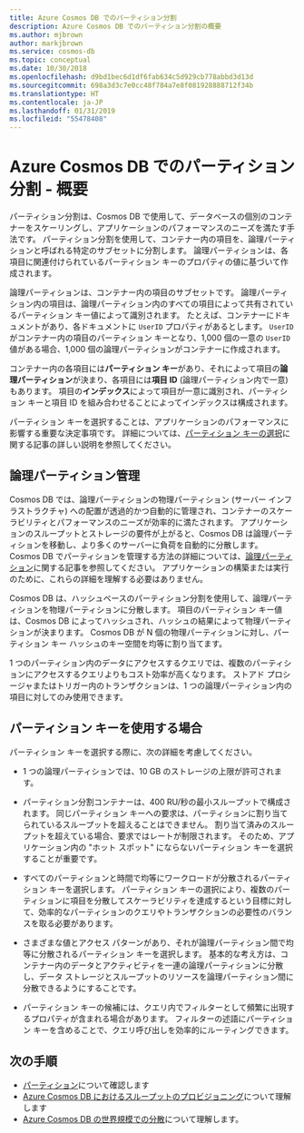 ```yaml
---
title: Azure Cosmos DB でのパーティション分割
description: Azure Cosmos DB でのパーティション分割の概要
ms.author: mjbrown
author: markjbrown
ms.service: cosmos-db
ms.topic: conceptual
ms.date: 10/30/2018
ms.openlocfilehash: d9bd1bec6d1df6fab634c5d929cb778abbd3d13d
ms.sourcegitcommit: 698a3d3c7e0cc48f784a7e8f081928888712f34b
ms.translationtype: HT
ms.contentlocale: ja-JP
ms.lasthandoff: 01/31/2019
ms.locfileid: "55478408"
---
```

# <a name="partitioning-in-azure-cosmos-db---overview"></a>Azure Cosmos DB でのパーティション分割 - 概要

パーティション分割は、Cosmos DB で使用して、データベースの個別のコンテナーをスケーリングし、アプリケーションのパフォーマンスのニーズを満たす手法です。 パーティション分割を使用して、コンテナー内の項目を、論理パーティションと呼ばれる特定のサブセットに分割します。 論理パーティションは、各項目に関連付けられているパーティション キーのプロパティの値に基づいて作成されます。

論理パーティションは、コンテナー内の項目のサブセットです。 論理パーティション内の項目は、論理パーティション内のすべての項目によって共有されているパーティション キー値によって識別されます。  たとえば、コンテナーにドキュメントがあり、各ドキュメントに `UserID` プロパティがあるとします。  `UserID` がコンテナー内の項目のパーティション キーとなり、1,000 個の一意の `UserID` 値がある場合、1,000 個の論理パーティションがコンテナーに作成されます。

コンテナー内の各項目には**パーティション キー**があり、それによって項目の**論理パーティション**が決まり、各項目には**項目 ID** (論理パーティション内で一意) もあります。  項目の**インデックス**によって項目が一意に識別され、パーティション キーと項目 ID を組み合わせることによってインデックスは構成されます。

パーティション キーを選択することは、アプリケーションのパフォーマンスに影響する重要な決定事項です。  詳細については、[パーティション キーの選択](partitioning-overview.md#choose-partitionkey)に関する記事の詳しい説明を参照してください。

## <a name="logical-partition-management"></a>論理パーティション管理

Cosmos DB では、論理パーティションの物理パーティション (サーバー インフラストラクチャ) への配置が透過的かつ自動的に管理され、コンテナーのスケーラビリティとパフォーマンスのニーズが効率的に満たされます。 アプリケーションのスループットとストレージの要件が上がると、Cosmos DB は論理パーティションを移動し、より多くのサーバーに負荷を自動的に分散します。 Cosmos DB でパーティションを管理する方法の詳細については、[論理パーティション](partition-data.md)に関する記事を参照してください。 アプリケーションの構築または実行のために、これらの詳細を理解する必要はありません。

Cosmos DB は、ハッシュベースのパーティション分割を使用して、論理パーティションを物理パーティションに分散します。  項目のパーティション キー値は、Cosmos DB によってハッシュされ、ハッシュの結果によって物理パーティションが決まります。 Cosmos DB が N 個の物理パーティションに対し、パーティション キー ハッシュのキー空間を均等に割り当てます。

1 つのパーティション内のデータにアクセスするクエリでは、複数のパーティションにアクセスするクエリよりもコスト効率が高くなります。 ストアド プロシージャまたはトリガー内のトランザクションは、1 つの論理パーティション内の項目に対してのみ使用できます。  

## <a id="choose-partitionkey"></a>パーティション キーを使用する場合

パーティション キーを選択する際に、次の詳細を考慮してください。

* 1 つの論理パーティションでは、10 GB のストレージの上限が許可されます。  

* パーティション分割コンテナーは、400 RU/秒の最小スループットで構成されます。 同じパーティション キーへの要求は、パーティションに割り当てられているスループットを超えることはできません。 割り当て済みのスループットを超えている場合、要求ではレートが制限されます。 そのため、アプリケーション内の "ホット スポット" にならないパーティション キーを選択することが重要です。

* すべてのパーティションと時間で均等にワークロードが分散されるパーティション キーを選択します。  パーティション キーの選択により、複数のパーティションに項目を分散してスケーラビリティを達成するという目標に対して、効率的なパーティションのクエリやトランザクションの必要性のバランスを取る必要があります。

* さまざまな値とアクセス パターンがあり、それが論理パーティション間で均等に分散されるパーティション キーを選択します。 基本的な考え方は、コンテナー内のデータとアクティビティを一連の論理パーティションに分散し、データ ストレージとスループットのリソースを論理パーティション間に分散できるようにすることです。

* パーティション キーの候補には、クエリ内でフィルターとして頻繁に出現するプロパティが含まれる場合があります。 フィルターの述語にパーティション キーを含めることで、クエリ呼び出しを効率的にルーティングできます。

## <a name="next-steps"></a>次の手順

* [パーティション](partition-data.md)について確認します
* [Azure Cosmos DB におけるスループットのプロビジョニング](request-units.md)について理解します
* [Azure Cosmos DB の世界規模での分散](distribute-data-globally.md)について理解します。
